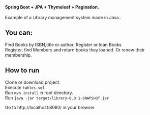 **Spring Boot + JPA + Thymeleaf + Pagination.**<br/><br/>
Example of a Library management system made in Java..<br/>
 <h2>You can:</h2>
Find Books by ISBN,title or author. Register or loan Books<br/>
Register, find Members and return books they loaned. Or renew their membership.

## <h2>How to run</h2>
Clone or download project.<br/>
Execute `tables.sql` <br/>
Run `mvn install`  in root directory.<br/>
Run `java -jar target/library-0.0.1-SNAPSHOT.jar` 

Go to http://localhost:8080/ in your browser






